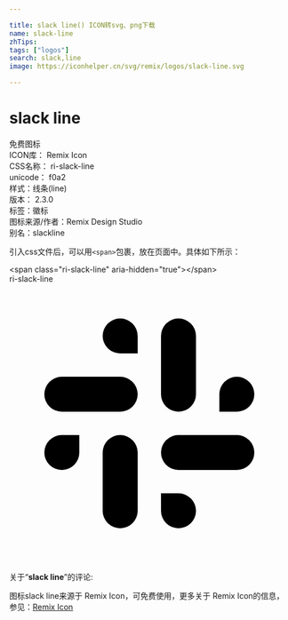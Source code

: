 ```yaml
---

title: slack line() ICON转svg、png下载
name: slack-line
zhTips: 
tags: ["logos"]
search: slack,line
image: https://iconhelper.cn/svg/remix/logos/slack-line.svg

---
```


# slack line  <small style="font-size: 60%;font-weight: 100"></small>


<div class="detail-page">
<p>
<span><span class="badge-success badge">免费图标</span> </span>
<br/>
<span>
ICON库：
<span class="badge-secondary badge">Remix Icon</span> 
</span>
<br/>
<span>
CSS名称：
<span class="badge-secondary badge">ri-slack-line</span> 
</span>
<br/>
<span>
unicode：
<span class="badge-secondary badge">f0a2</span> 
<copy-btn content='f0a2' btn-title=""></copy-btn>
<copy-btn :content='String.fromCodePoint(parseInt("f0a2", 16))' btn-title="复制U"></copy-btn>
</span><br/><span>样式：<span class="badge-light badge">线条(line)</span></span>
<br/>
<span>
版本：
<span class="badge-secondary badge">2.3.0</span> 
</span><br/><span>标签：<span class="badge-light badge"><router-link to="/tags/logos.html">徽标</router-link></span></span>
<br/>
<span>图标来源/作者：<span class="badge-light badge">Remix Design Studio</span></span> 
<br/>
<span>别名：<span class="badge-light badge">slack</span><span class="badge-light badge">line</span></span><br/>
</p>
</div>
<div class="alert alert-dark">
  <i class="ri-slack-line ri-xs"></i>
  <i class="ri-slack-line ri-sm"></i>
  <i class="ri-slack-line ri-lg"></i>
  <i class="ri-slack-line ri-2x"></i>
  <i class="ri-slack-line ri-3x"></i>
  <i class="ri-slack-line ri-5x"></i>
  <i class="ri-slack-line ri-7x"></i>
</div>
<div>
  <p>引入css文件后，可以用<code>&lt;span&gt;</code>包裹，放在页面中。具体如下所示：    
  </p>
  <div class="alert alert-primary" style="font-size: 14px">
    &lt;span class="ri-slack-line" aria-hidden="true"&gt;&lt;/span&gt;
    <copy-btn content='<span class="ri-slack-line" aria-hidden="true"></span>'></copy-btn>
  </div>
  <div class="alert alert-secondary">
    <i class="ri-slack-line"
    style="font-size: 24px"
    aria-hidden="true"></i> ri-slack-line
    <copy-btn content="ri-slack-line" btn-title="复制图标名称"></copy-btn>
  </div>
</div>
<div id="svg" class="svg-wrap">
<svg xmlns="http://www.w3.org/2000/svg" viewBox="0 0 24 24">
    <g>
        <path fill="none" d="M0 0h24v24H0z"/>
        <path d="M14.5 3A1.5 1.5 0 0 1 16 4.5v5a1.5 1.5 0 0 1-3 0v-5A1.5 1.5 0 0 1 14.5 3zm-10 10H6v1.5A1.5 1.5 0 1 1 4.5 13zm8.5 5h1.5a1.5 1.5 0 1 1-1.5 1.5V18zm1.5-5h5a1.5 1.5 0 0 1 0 3h-5a1.5 1.5 0 0 1 0-3zm5-5a1.5 1.5 0 0 1 0 3H18V9.5A1.5 1.5 0 0 1 19.5 8zm-15 0h5a1.5 1.5 0 0 1 0 3h-5a1.5 1.5 0 0 1 0-3zm5-5A1.5 1.5 0 0 1 11 4.5V6H9.5a1.5 1.5 0 0 1 0-3zm0 10a1.5 1.5 0 0 1 1.5 1.5v5a1.5 1.5 0 0 1-3 0v-5A1.5 1.5 0 0 1 9.5 13z"/>
    </g>
</svg>

</div>
<detail full-name='ri-slack-line'></detail>  
<div class="icon-detail__container">
<p>关于“<b>slack line</b>”的评论:</p>
</div>
<Vssue title="关于“slack line”的评论" />    
<div><p>图标slack line来源于 Remix Icon，可免费使用，更多关于  Remix Icon的信息，参见：<a target="_blank" href="https://iconhelper.cn/remix.html">Remix Icon</a>
</p></div>
